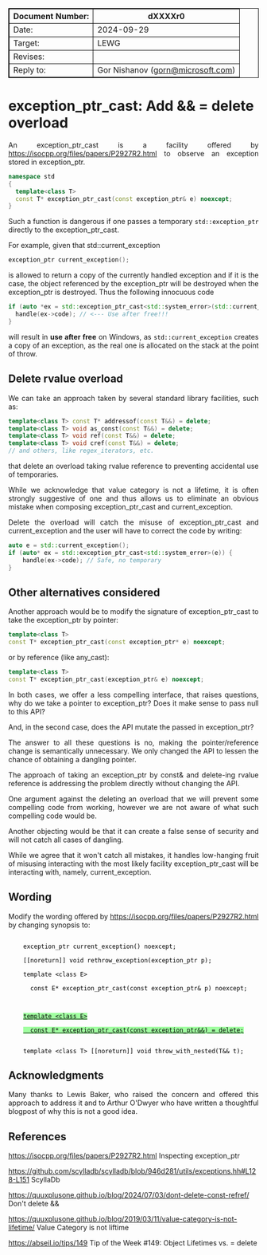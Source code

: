 <style type="text/css">
p {text-align:justify}
li {text-align:justify}
blockquote.note
{
background-color:#E0E0E0;
padding-left: 15px;
padding-right: 15px;
padding-top: 1px;
padding-bottom: 1px;
}
code
{
color:#000000;
}
ins {background-color:#A0FFA0}
del {background-color:#FFA0A0}
table {border-collapse: collapse;}
table, th, td {
border: 1px solid black;
border-collapse: collapse;
}
</style>

| Document Number: | dXXXXr0            |
| ---------------- | ------------------ |
| Date:            | 2024-09-29          |
| Target:          | LEWG               |
| Revises:         |             |
| Reply to:        | Gor Nishanov (gorn@microsoft.com) |


# exception_ptr_cast: Add && = delete overload

An exception_ptr_cast is a facility offered by https://isocpp.org/files/papers/P2927R2.html
to observe an exception stored in exception_ptr.

```c++
namespace std
{
  template<class T>
  const T* exception_ptr_cast(const exception_ptr& e) noexcept;
}
```

Such a function is dangerous if one passes a temporary `std::exception_ptr` directly to the exception_ptr_cast.

For example, given that std::current_exception

```c++
exception_ptr current_exception();
```
 is allowed to return a copy of the currently handled
exception and if it is the case, the object referenced by the exception_ptr will be destroyed when the exception_ptr is destroyed. Thus the following innocuous code

```c++
if (auto *ex = std::exception_ptr_cast<std::system_error>(std::current_exception())) {
  handle(ex->code); // <--- Use after free!!!
}
```

will result in **use after free** on Windows, as `std::current_exception` creates a copy of an exception,
as the real one is allocated on the stack at the point of throw.

## Delete rvalue overload

We can take an approach taken by several standard library facilities, such as:

```c++
template<class T> const T* addressof(const T&&) = delete;
template<class T> void as_const(const T&&) = delete;
template<class T> void ref(const T&&) = delete;
template<class T> void cref(const T&&) = delete;
// and others, like regex_iterators, etc.
```

that delete an overload taking rvalue reference to preventing accidental use of temporaries.

While we acknowledge that value category is not a lifetime, it is
often strongly suggestive of one and thus allows us to eliminate an
obvious mistake when composing exception_ptr_cast and current_exception.

Delete the overload will catch the misuse of exception_ptr_cast and current_exception and the user will have to correct the code by
writing:

```c++
auto e = std::current_exception();
if (auto* ex = std::exception_ptr_cast<std::system_error>(e)) {
    handle(ex->code); // Safe, no temporary
}
```

## Other alternatives considered

Another approach would be to modify the signature of exception_ptr_cast to
take the exception_ptr by pointer:

```C++
template<class T>
const T* exception_ptr_cast(const exception_ptr* e) noexcept;
```

or by reference (like any_cast):

```C++
template<class T>
const T* exception_ptr_cast(exception_ptr& e) noexcept;
```

In both cases, we offer a less compelling interface, that raises questions,
why do we take a pointer to exception_ptr? Does it make sense to pass
null to this API?

And, in the second case, does the API mutate the passed in exception_ptr?

The answer to all these questions is no, making the pointer/reference change is semantically unnecessary. We only changed the API to lessen the chance of obtaining a dangling pointer.

The approach of taking an exception_ptr by const& and delete-ing
rvalue reference is addressing the problem directly without changing the API.

One argument against the deleting an overload that we will
prevent some compelling code from working, however we are not aware
of what such compelling code would be.

Another objecting would be that it can create a false sense of security
and will not catch all cases of dangling.

While we agree that it won't catch all mistakes, it handles low-hanging
fruit of misusing interacting with the most likely facility exception_ptr_cast will be interacting with, namely, current_exception.

## Wording

Modify the wording offered by https://isocpp.org/files/papers/P2927R2.html
by changing synopsis to:


<div style="margin-left: 30px;">
<code>
exception_ptr current_exception() noexcept;<br>
[[noreturn]] void rethrow_exception(exception_ptr p);<br>
template &lt;class E&gt;<br>
&nbsp;&nbsp;const E* exception_ptr_cast(const exception_ptr& p) noexcept;
<br>
<ins>
template &lt;class E&gt;<br>
&nbsp;&nbsp;const E* exception_ptr_cast(const exception_ptr&&) = delete;
</ins><br>
template &lt;class T&gt; [[noreturn]] void throw_with_nested(T&& t);
</code>
</div>
<p></p>

## Acknowledgments

Many thanks to Lewis Baker, who raised the concern and offered this
approach to address it and to Arthur O'Dwyer who have
written a thoughtful blogpost of why this is not a good idea.

## References

https://isocpp.org/files/papers/P2927R2.html Inspecting exception_ptr

https://github.com/scylladb/scylladb/blob/946d281/utils/exceptions.hh#L128-L151 ScyllaDb

https://quuxplusone.github.io/blog/2024/07/03/dont-delete-const-refref/ Don't delete &&

https://quuxplusone.github.io/blog/2019/03/11/value-category-is-not-lifetime/ Value Category is not liftime

https://abseil.io/tips/149 Tip of the Week #149: Object Lifetimes vs. = delete
